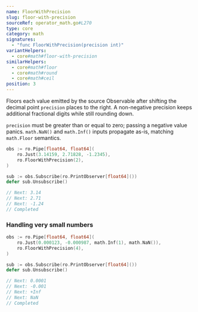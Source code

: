 ```yaml
---
name: FloorWithPrecision
slug: floor-with-precision
sourceRef: operator_math.go#L270
type: core
category: math
signatures:
  - "func FloorWithPrecision(precision int)"
variantHelpers:
  - core#math#floor-with-precision
similarHelpers:
  - core#math#floor
  - core#math#round
  - core#math#ceil
position: 3
---
```


Floors each value emitted by the source Observable after shifting the decimal point `precision` places to the right.
A non-negative precision keeps additional fractional digits while still rounding down.

`precision` must be greater than or equal to zero; passing a negative value panics.
`math.NaN()` and `math.Inf()` inputs propagate as-is, matching `math.Floor` semantics.

```go
obs := ro.Pipe[float64, float64](
    ro.Just(3.14159, 2.71828, -1.2345),
    ro.FloorWithPrecision(2),
)

sub := obs.Subscribe(ro.PrintObserver[float64]())
defer sub.Unsubscribe()

// Next: 3.14
// Next: 2.71
// Next: -1.24
// Completed
```

### Handling very small numbers

```go
obs := ro.Pipe[float64, float64](
    ro.Just(0.000123, -0.000987, math.Inf(1), math.NaN()),
    ro.FloorWithPrecision(4),
)

sub := obs.Subscribe(ro.PrintObserver[float64]())
defer sub.Unsubscribe()

// Next: 0.0001
// Next: -0.001
// Next: +Inf
// Next: NaN
// Completed
```

